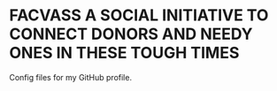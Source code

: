 # FACVASS A SOCIAL INITIATIVE TO CONNECT DONORS AND NEEDY ONES IN THESE TOUGH TIMES
Config files for my GitHub profile.
